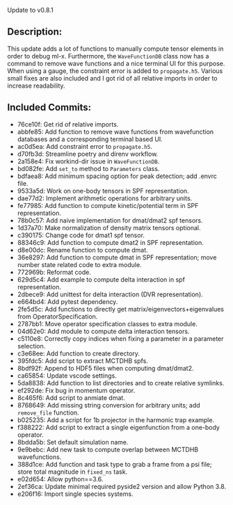 Update to v0.8.1

Description:
------------
This update adds a lot of functions to manually compute tensor elements in order to debug ml-x.
Furthermore, the `WaveFunctionDB` class now has a command to remove wave functions and a nice terminal UI for this purpose.
When using a gauge, the constraint error is added to `propagate.h5`.
Various small fixes are also included and I got rid of all relative imports in order to increase readability.

Included Commits:
-----------------
- 76ce10f: Get rid of relative imports.
- abbfe85: Add function to remove wave functions from wavefunction databases and a corresponding terminal based UI.
- ac0d5ea: Add constraint error to `propagate.h5`.
- d70fb3d: Streamline poetry and direnv workflow.
- 2a158e4: Fix workind-dir issue in `WaveFunctionDB`.
- bd082fe: Add `set_to` method to `Parameters` class.
- bdfaea8: Add minimum spacing option for peak detection; add .envrc file.
- 9533a5d: Work on one-body tensors in SPF representation.
- dae77d2: Implement arithmetic operations for arbitrary units.
- fe77985: Add function to compute kinetic/potential term in SPF representation.
- 78b0c57: Add naive implementation for dmat/dmat2 spf tensors.
- 1d37a70: Make normalization of density matrix tensors optional.
- c390175: Change code for dmat1 spf tensor.
- 88346c9: Add function to compute dmat2 in SPF representation.
- d8e00dc: Rename function to compute dmat.
- 36e8297: Add function to compute dmat in SPF representation; move number state related code to extra module.
- 772969b: Reformat code.
- 629d5c4: Add example to compute delta interaction in spf representation.
- 2dbece9: Add unittest for delta interaction (DVR representation).
- e664bd4: Add pytest dependency.
- 2fe5d5c: Add functions to directly get matrix/eigenvectors+eigenvalues from OperatorSpecification.
- 2787bb1: Move operator specification classes to extra module.
- 04d62e0: Add module to compute delta interaction tensors.
- c5110e8: Correctly copy indices when fixing a parameter in a parameter selection.
- c3e68ee: Add function to create directory.
- 395fdc5: Add script to extract MCTDHB spfs.
- 8bdf92f: Append to HDF5 files when computing dmat/dmat2.
- ca65854: Update vscode settings.
- 5da8838: Add function to list directories and to create relative symlinks.
- ef292de: Fix bug in momentum operator.
- 8c465f6: Add script to anmiate dmat.
- 8768649: Add missing string conversion for arbitrary units; add `remove_file` function.
- b025235: Add a script for 1b projector in the harmonic trap example.
- f388222: Add script to extract a single eigenfunction from a one-body operator.
- 8bdda5b: Set default simulation name.
- 9e9bebc: Add new task to compute overlap between MCTDHB wavefunctions.
- 388d1ce: Add function and task type to grab a frame from a psi file; store total magnitude in `fixed_ns` task.
- e02d654: Allow python==3.6.
- 2ef36ca: Update minimal required pyside2 version and allow Python 3.8.
- e206f16: Import single species systems.
